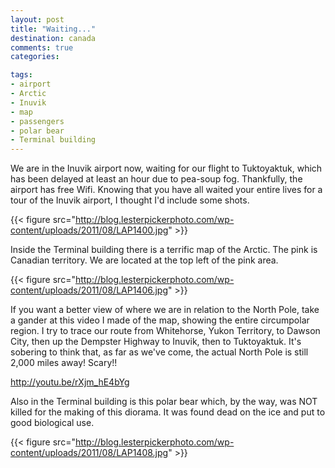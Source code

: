 ```yaml
---
layout: post
title: "Waiting..."
destination: canada
comments: true
categories:

tags:
- airport
- Arctic
- Inuvik
- map
- passengers
- polar bear
- Terminal building
---
```

We are in the Inuvik airport now, waiting for our flight to Tuktoyaktuk, which has been delayed at least an hour due to pea-soup fog. Thankfully, the airport has free Wifi. Knowing that you have all waited your entire lives for a tour of the Inuvik airport, I thought I'd include some shots.

{{< figure src="http://blog.lesterpickerphoto.com/wp-content/uploads/2011/08/LAP1400.jpg" >}}

Inside the Terminal building there is a terrific map of the Arctic. The pink is Canadian territory. We are located at the top left of the pink area.

{{< figure src="http://blog.lesterpickerphoto.com/wp-content/uploads/2011/08/LAP1406.jpg" >}}

If you want a better view of where we are in relation to the North Pole, take a gander at this video I made of the map, showing the entire circumpolar region. I try to trace our route from Whitehorse, Yukon Territory, to Dawson City, then up the Dempster Highway to Inuvik, then to Tuktoyaktuk. It's sobering to think that, as far as we've come, the actual North Pole is still 2,000 miles away! Scary!!

<a href="http://youtu.be/rXjm_hE4bYg">http://youtu.be/rXjm_hE4bYg</a>

Also in the Terminal building is this polar bear which, by the way, was NOT killed for the making of this diorama. It was found dead on the ice and put to good biological use.

{{< figure src="http://blog.lesterpickerphoto.com/wp-content/uploads/2011/08/LAP1408.jpg" >}}
